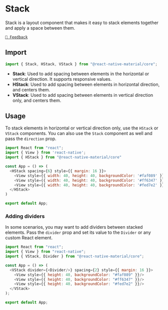 # Stack

Stack is a layout component that makes it easy to stack elements together and apply a space between them.

[`💬 Feedback`](https://github.com/yamankatby/react-native-material/labels/component%3A%20Stack)

## Import

```js 
import { Stack, HStack, VStack } from "@react-native-material/core";
```

- **Stack**: Used to add spacing between elements in the horizontal or vertical direction. It supports responsive
  values.
- **HStack**: Used to add spacing between elements in horizontal direction, and centers them.
- **VStack**: Used to add spacing between elements in vertical direction only, and centers them.

## Usage

To stack elements in horizontal or vertical direction only, use the `HStack` or `VStack` components. You can also use
the `Stack` component as well and pass the `direction` prop.

```js with-preview
import React from "react";
import { View } from 'react-native';
import { HStack } from "@react-native-material/core"

const App = () => (
  <HStack spacing={6} style={{ margin: 16 }}>
    <View style={{ width: 40, height: 40, backgroundColor: '#faf089' }}/>
    <View style={{ width: 40, height: 40, backgroundColor: '#ff6347' }}/>
    <View style={{ width: 40, height: 40, backgroundColor: '#fed7e2' }}/>
  </HStack>
)

export default App;
```

### Adding dividers

In some scenarios, you may want to add dividers between stacked elements. Pass the `divider` prop and set its value to
the `Divider` or any custom React element.

```js with-preview
import React from "react";
import { View } from "react-native";
import { VStack, Divider } from "@react-native-material/core";

const App = () => (
  <VStack divider={<Divider/>} spacing={2} style={{ margin: 16 }}>
    <View style={{ height: 40, backgroundColor: "#faf089" }}/>
    <View style={{ height: 40, backgroundColor: "#ff6347" }}/>
    <View style={{ height: 40, backgroundColor: "#fed7e2" }}/>
  </VStack>
);

export default App;
```
